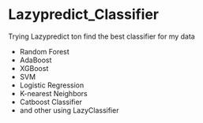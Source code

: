 # Lazypredict_Classifier
Trying Lazypredict ton find the best classifier for my data
*  Random Forest
*  AdaBoost
*  XGBoost
*  SVM
*  Logistic Regression
*  K-nearest Neighbors
*  Catboost Classifier
*  and other using LazyClassifier
